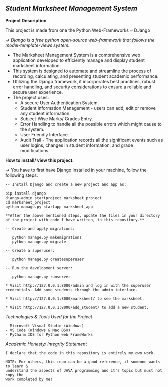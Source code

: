 *Student Marksheet Management System*
---

**Project Description**

This project is made from one the Python Web-Frameworks ~ DJango

*-> Django is a free python open-source web-framework that follows the model-template-views system.*

* The Marksheet Management System is a comprehensive web application developed to efficiently manage and display student marksheet information. 
* This system is designed to automate and streamline the process of recording, calculating, and presenting student academic performance.
* Utilizing the Django framework, it incorporates best practices, robust error handling, and security considerations to ensure a reliable and secure user experience.
* The project uses:
    - A secure User Authentication System.
    - Student Information Management - users can add, edit or remove any student information.
    - Subject-Wise Marks/ Grades Entry.
    - Error Handling to handle all the possible errors which might cause to the system.
    - User Friendly Interface.
    - Audit Trail - The application records all the significant events such as user logins, changes in student information, and grade 
                    modifications.

**How to install/ view this project:**

-> You have to first have Django installed in your machine, follow the following steps:

    -- Install Django and create a new project and app as:

    pip install django
    django-admin startproject marksheet_project
    cd marksheet_project
    python manage.py startapp marksheet_app

    **After the above mentioned steps, update the files in your directory of the project with code I have written, in this repository.**

    -- Create and apply migrations:

       python manage.py makemigrations
       python manage.py migrate
    
    -- Create a superuser:

       python manage.py createsuperuser

    -- Run the development server:

       python manage.py runserver
       
    * Visit http://127.0.0.1:8000/admin and log in with the superuser credentials. Add some students through the admin interface.

    * Visit http://127.0.0.1:8000/marksheet/ to see the marksheet.

    * Visit http://127.0.0.1:8000/add_student/ to add a new student.

*Technologies & Tools Used for the Project*
```
- Microsoft Visual Studio (Windows)
- VS Code (Windows & Mac OSX)
- PyCharm IDE for Python web FrameWorks
```

*Academic Honesty/ Integrity Statement*
```
I declare that the code in this repository is entirely my own work.

NOTE: For others, this repo can be a good reference, if someone wants to learn &
understand the aspects of JAVA programming and it's topic but must not copy the
work completed by me!
```




